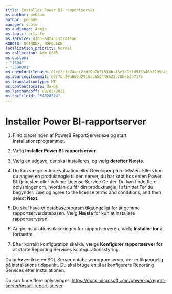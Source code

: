 ```yaml
---
title: Installer Power BI-rapportserver
ms.author: pebaum
author: pebaum
manager: scotv
ms.audience: Admin
ms.topic: article
ms.service: o365-administration
ROBOTS: NOINDEX, NOFOLLOW
localization_priority: Normal
ms.collection: Adm_O365
ms.custom:
- "1304"
- "2500001"
ms.openlocfilehash: 01cc2efc2dacc2fdf0b7b7f036bc18e1c75fd515348b72d5c4dde96949a51a2d
ms.sourcegitcommit: b5f7da89a650d2915dc652449623c78be6247175
ms.translationtype: MT
ms.contentlocale: da-DK
ms.lasthandoff: 08/05/2021
ms.locfileid: "54028574"
---
```

# <a name="install-power-bi-report-server"></a>Installer Power BI-rapportserver

1. Find placeringen af PowerBIReportServer.exe og start installationsprogrammet.

2. Vælg **Installer Power BI-rapportserver**.

3. Vælg en udgave, der skal installeres, og vælg **derefter Næste**.

4. Du kan vælge enten Evaluation eller Developer på rullelisten.  Ellers kan du angive en produktnøgle til den server, du har købt hos enten Power BI-tjenesten eller Volume License Service Center. Du kan finde flere oplysninger om, hvordan du får din produktnøgle, i afsnittet Før du begynder. Læs og agree to the license terms and conditions, and then select **Next**.

5. Du skal have et databaseprogram tilgængeligt for at gemme rapportserverdatabasen. Vælg **Næste** for kun at installere rapportserveren.

6. Angiv installationsplaceringen for rapportserveren. Vælg **Installer for** at fortsætte.

7. Efter korrekt konfiguration skal du vælge **Konfigurer rapportserver for** at starte Reporting Services Konfigurationsstyring.

Du behøver ikke en SQL Server databaseprogramserver, der er tilgængelig på installations tidspunkt. Du skal bruge en til at konfigurere Reporting Services efter installationen.

Du kan finde flere oplysninger: https://docs.microsoft.com/power-bi/report-server/install-report-server
